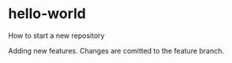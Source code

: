# hello-world
How to start a new repository

Adding new features. Changes are comitted to the feature branch.

